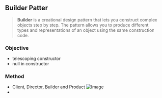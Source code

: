 ## Builder Patter 
> **Builder** is a creational design pattern that lets you construct complex objects step by step. The pattern allows you to produce different types and representations of an object using the same construction code.

### Objective 
- telescoping constructor 
- null in constructor

### Method 
- Client, Director, Builder and Product
![Image](https://miro.medium.com/max/460/0*xAiM-17lirZ0h0aF.png)
- 